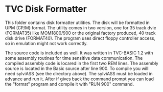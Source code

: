 # TVC Disk Formatter
This folder contains disk formatter utilities. The disk will be formatted in UPM (CP/M) format. The utility comes in two version, one for 35 track dvie (FORMAT35) like MOM1800/900 or the original factory produced, 40 track disk drive (FORMAT40). The program uses direct floppy controller access, so in emulation might not work correctly. 

The source code is included as well. It was written in TVC-BASIC 1.2 with some assembly routines for time sensitive data communication. The compiled assembly code is locared in the first two REM lines. The assembly source is located in the Basic source after line 900. To compile you will need sylviASS (see the directory above). The sylviASS must be loaded in advance and run it. After if gives back the command prompt you can load the "format" program and compile it with "RUN 900" command. 
